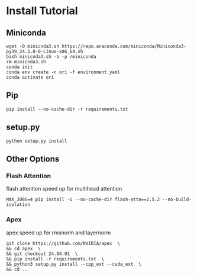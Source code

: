 # Install Tutorial

## Miniconda
```shell
wget -O minicnda3.sh https://repo.anaconda.com/miniconda/Miniconda3-py39_24.5.0-0-Linux-x86_64.sh
bash minicnda3.sh -b -p /miniconda
rm minicnda3.sh
conda init
conda env create -n ori -f environment.yaml
conda activate ori
```

## Pip
```shell
pip install --no-cache-dir -r requirements.txt
```

## setup.py
```shell
python setup.py install
```

## Other Options

### Flash Attention
flash attention speed up for multihead attention
```shell
MAX_JOBS=4 pip install -U --no-cache-dir flash-attn==2.5.2 --no-build-isolation
```

### Apex
apex speed up for rmsnorm and layernorm

```shell
git clone https://github.com/NVIDIA/apex  \
&& cd apex  \
&& git checkout 24.04.01  \
&& pip install -r requirements.txt  \
&& python3 setup.py install --cpp_ext --cuda_ext  \
&& cd ..
```